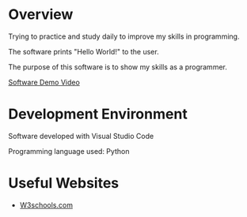 # Overview

Trying to practice and study daily to improve my skills in programming.

The software prints "Hello World!" to the user.

The purpose of this software is to show my skills as a programmer.

[Software Demo Video](https://youtu.be/8STm6avZniU?si=1kwsPghlh_ZANiyu)

# Development Environment

Software developed with Visual Studio Code

Programming language used: Python

# Useful Websites

* [W3schools.com](https://www.w3schools.com/)
